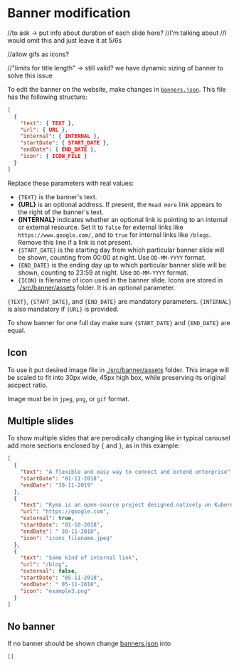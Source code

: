 # Banner modification

//to ask -> put info about duration of each slide here?
//I'm talking about <Banner slides={bannerData} duration={THIS_THING} />
//I would omit this and just leave it at 5/6s

//allow gifs as icons?

//"limits for title length" -> still valid? we have dynamic sizing of banner to solve this issue

To edit the banner on the website, make changes in [`banners.json`](../src/banner/banners.json). This file has the following structure:

```json
[
  {
    "text": { TEXT },
    "url": { URL },
    "internal": { INTERNAL },
    "startDate": { START_DATE },
    "endDate": { END_DATE },
    "icon": { ICON_FILE }
  }
]
```

Replace these parameters with real values:

- `{TEXT}` is the banner's text.
- **{URL}** is an optional address. If present, the `Read more` link appears to the right of the banner's text.
- **{INTERNAL}** indicates whether an optional link is pointing to an internal or external resource. Set it to `false` for external links like `https://www.google.com/`, and to `true` for internal links like `/blogs`. Remove this line if a link is not present.
- `{START_DATE}` is the starting day from which particular banner slide will be shown, counting from 00:00 at night. Use `DD-MM-YYYY` format.
- `{END_DATE}` is the ending day up to which particular banner slide will be shown, counting to 23:59 at night. Use `DD-MM-YYYY` format.
- `{ICON}` is filename of icon used in the banner slide. Icons are stored in [./src/banner/assets](../src/banner/assets) folder. It is an optional parameter.

`{TEXT}`, `{START_DATE}`, and `{END_DATE}` are mandatory parameters. `{INTERNAL}` is also mandatory if `{URL}` is provided.

To show banner for one full day make sure `{START_DATE}` and `{END_DATE}` are equal.

## Icon

To use it put desired image file in [./src/banner/assets](../src/banner/assets) folder. This image will be scaled to fit into 30px wide, 45px high box, while preserving its original ascpect ratio.

Image must be in `jpeg`, `png`, or `gif` format.

## Multiple slides

To show multiple slides that are perodically changing like in typical carousel add more sections enclosed by `{` and `}`, as in this example:

```json
[
  {
    "text": "A flexible and easy way to connect and extend enterprise",
    "startDate": "01-11-2018",
    "endDate": "30-11-2019"
  },
  {
    "text": "Kyma is an open-source project designed natively on Kubernetes.",
    "url": "https://google.com",
    "external": true,
    "startDate": "01-10-2018",
    "endDate": " 30-11-2018",
    "icon": "icons_filename.jpeg"
  },
  {
    "text": "Some kind of internal link",
    "url": "/blog",
    "external": false,
    "startDate": "05-11-2018",
    "endDate": " 05-11-2018",
    "icon": "example3.png"
  }
]
```

## No banner

If no banner should be shown change [banners.json](../src/banner/banners.json) into

```json
[]
```
